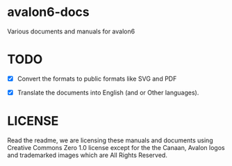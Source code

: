 # avalon6-docs
Various documents and manuals for avalon6

# TODO

-[x] Convert the formats to public formats like SVG and PDF
-[x] Translate the documents into English (and or Other languages).


# LICENSE

Read the readme, we are licensing these manuals and documents using Creative Commons Zero 1.0 license except for the the Canaan, Avalon logos and trademarked images which are All Rights Reserved.
